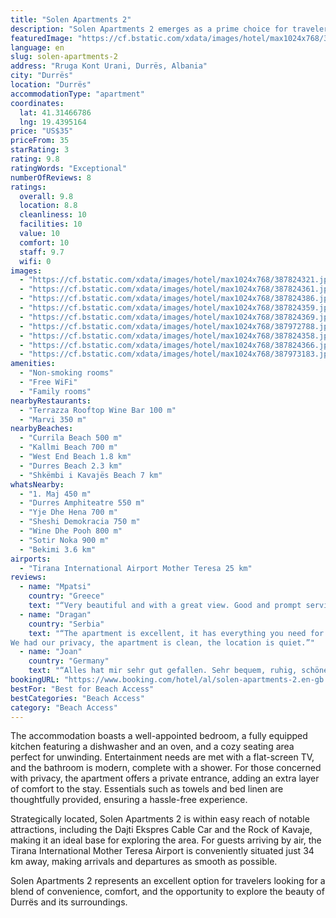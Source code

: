 ```yaml
---
title: "Solen Apartments 2"
description: "Solen Apartments 2 emerges as a prime choice for travelers seeking comfort and convenience in Durrës, positioned just a short distance from the serene Currila Beach and the picturesque Kallmi Beach."
featuredImage: "https://cf.bstatic.com/xdata/images/hotel/max1024x768/387824321.jpg?k=ed450d2fddb91c048f25a210a85198148f1492686238679a683907be58d27ef1&o=&hp=1"
language: en
slug: solen-apartments-2
address: "Rruga Kont Urani, Durrës, Albania"
city: "Durrës"
location: "Durrës"
accommodationType: "apartment"
coordinates:
  lat: 41.31466786
  lng: 19.4395164
price: "US$35"
priceFrom: 35
starRating: 3
rating: 9.8
ratingWords: "Exceptional"
numberOfReviews: 8
ratings:
  overall: 9.8
  location: 8.8
  cleanliness: 10
  facilities: 10
  value: 10
  comfort: 10
  staff: 9.7
  wifi: 0
images:
  - "https://cf.bstatic.com/xdata/images/hotel/max1024x768/387824321.jpg?k=ed450d2fddb91c048f25a210a85198148f1492686238679a683907be58d27ef1&o=&hp=1"
  - "https://cf.bstatic.com/xdata/images/hotel/max1024x768/387824361.jpg?k=70a763e1c3bdeebd8da1b26f0bab27ab22ef75d408ed5a66b194aee6d5fa0482&o=&hp=1"
  - "https://cf.bstatic.com/xdata/images/hotel/max1024x768/387824386.jpg?k=1bbf4f7ed08dddcd24e03a58fb0d92355da712497d58254dd6c628bd869aa983&o=&hp=1"
  - "https://cf.bstatic.com/xdata/images/hotel/max1024x768/387824359.jpg?k=9675f2f09a0fe2cc77509d2ddf94053bb68696092407322c9c2a0c0ba64e644c&o=&hp=1"
  - "https://cf.bstatic.com/xdata/images/hotel/max1024x768/387824369.jpg?k=70fd749dd4df73a032045d91572a3b8ee3210e0f4b1d37e54221e5c33a33b6cd&o=&hp=1"
  - "https://cf.bstatic.com/xdata/images/hotel/max1024x768/387972788.jpg?k=0fdb5ac4b87736b4a7cc374a140f97bcec45e91ee3f05a6426fcc727314f97d1&o=&hp=1"
  - "https://cf.bstatic.com/xdata/images/hotel/max1024x768/387824358.jpg?k=7fb71bffe25b741bfd3dfbd9d2478faec8665fa8ab4dd26258be73e6632cf6b9&o=&hp=1"
  - "https://cf.bstatic.com/xdata/images/hotel/max1024x768/387824366.jpg?k=15d5d6ff16d4d33e4e671578365579c67249ea7601b875ebc911c0fe5a7da04c&o=&hp=1"
  - "https://cf.bstatic.com/xdata/images/hotel/max1024x768/387973183.jpg?k=0bfe39170869b770753094d0b257e642c6285845cea463d9d906b7592437e875&o=&hp=1"
amenities:
  - "Non-smoking rooms"
  - "Free WiFi"
  - "Family rooms"
nearbyRestaurants:
  - "Terrazza Rooftop Wine Bar 100 m"
  - "Marvi 350 m"
nearbyBeaches:
  - "Currila Beach 500 m"
  - "Kallmi Beach 700 m"
  - "West End Beach 1.8 km"
  - "Durres Beach 2.3 km"
  - "Shkëmbi i Kavajës Beach 7 km"
whatsNearby:
  - "1. Maj 450 m"
  - "Durres Amphiteatre 550 m"
  - "Yje Dhe Hena 700 m"
  - "Sheshi Demokracia 750 m"
  - "Wine Dhe Pooh 800 m"
  - "Sotir Noka 900 m"
  - "Bekimi 3.6 km"
airports:
  - "Tirana International Airport Mother Teresa 25 km"
reviews:
  - name: "Mpatsi"
    country: "Greece"
    text: "“Very beautiful and with a great view. Good and prompt service.”"
  - name: "Dragan"
    country: "Serbia"
    text: "“The apartment is excellent, it has everything you need for a stay.
We had our privacy, the apartment is clean, the location is quiet.”"
  - name: "Joan"
    country: "Germany"
    text: "“Alles hat mir sehr gut gefallen. Sehr bequem, ruhig, schöne Ausblick und sehr angenehm. Komplett ausgestattet .:-)”"
bookingURL: "https://www.booking.com/hotel/al/solen-apartments-2.en-gb.html?aid=8035640"
bestFor: "Best for Beach Access"
bestCategories: "Beach Access"
category: "Beach Access"
---
```


The accommodation boasts a well-appointed bedroom, a fully equipped kitchen featuring a dishwasher and an oven, and a cozy seating area perfect for unwinding. Entertainment needs are met with a flat-screen TV, and the bathroom is modern, complete with a shower. For those concerned with privacy, the apartment offers a private entrance, adding an extra layer of comfort to the stay. Essentials such as towels and bed linen are thoughtfully provided, ensuring a hassle-free experience.

Strategically located, Solen Apartments 2 is within easy reach of notable attractions, including the Dajti Ekspres Cable Car and the Rock of Kavaje, making it an ideal base for exploring the area. For guests arriving by air, the Tirana International Mother Teresa Airport is conveniently situated just 34 km away, making arrivals and departures as smooth as possible.

Solen Apartments 2 represents an excellent option for travelers looking for a blend of convenience, comfort, and the opportunity to explore the beauty of Durrës and its surroundings.